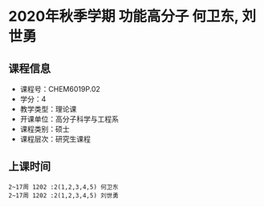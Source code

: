 # 2020年秋季学期 功能高分子 何卫东, 刘世勇






## 课程信息

- 课程号：CHEM6019P.02
- 学分：4
- 教学类型：理论课
- 开课单位：高分子科学与工程系
- 课程类别：硕士
- 课程层次：研究生课程

## 上课时间

```
2~17周 1202 :2(1,2,3,4,5) 何卫东
2~17周 1202 :2(1,2,3,4,5) 刘世勇
```

